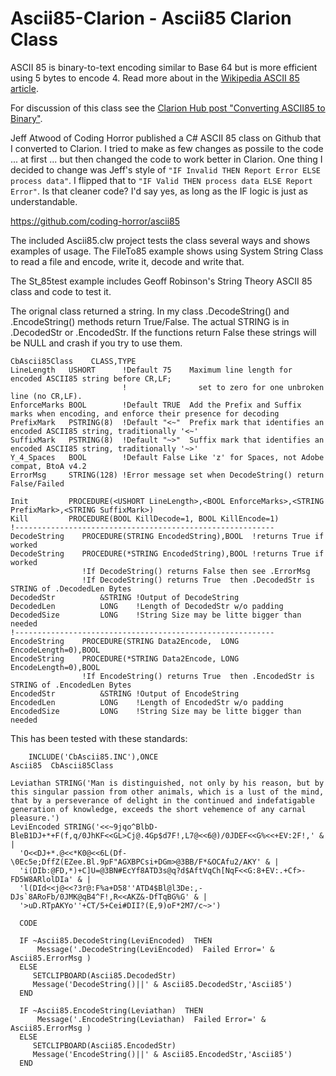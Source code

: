# Ascii85-Clarion - Ascii85 Clarion Class 

ASCII 85 is binary-to-text encoding similar to Base 64 but is more efficient using 5 bytes to encode 4.
 Read more about in the [Wikipedia ASCII 85 article](https://en.wikipedia.org/wiki/Ascii85).

For discussion of this class see the [Clarion Hub post "Converting ASCII85 to Binary"](https://clarionhub.com/t/converting-ascii85-to-binary/4047?u=carlbarnes).

Jeff Atwood of Coding Horror published a C# ASCII 85 class on Github that I converted to Clarion.
 I tried to make as few changes as possile to the code ... at first
 ... but then changed the code to work better in Clarion. 
 One thing I decided to change was Jeff's style of `"IF Invalid THEN Report Error ELSE process data"`. 
 I flipped that to `"IF Valid THEN process data ELSE Report Error"`. 
 Is that cleaner code? I'd say yes, as long as the IF logic is just as understandable.
 
https://github.com/coding-horror/ascii85

The included Ascii85.clw project tests the class several ways and shows examples of usage.
 The FileTo85 example shows using System String Class to read a file and encode, write it, decode and write that.
 
The St_85test example includes Geoff Robinson's String Theory ASCII 85 class and code to test it.

The orignal class returned a string. In my class .DecodeString() and .EncodeString() methods return True/False.
 The actual STRING is in .DecodedStr or .EncodedStr.
  If the functions return False these strings will be NULL and crash if you try to use them.

```clarion
CbAscii85Class    CLASS,TYPE
LineLength   USHORT      !Default 75    Maximum line length for encoded ASCII85 string before CR,LF;
                         !                set to zero for one unbroken line (no CR,LF).
EnforceMarks BOOL        !Default TRUE  Add the Prefix and Suffix marks when encoding, and enforce their presence for decoding
PrefixMark   PSTRING(8)  !Default "<~"  Prefix mark that identifies an encoded ASCII85 string, traditionally '<~'
SuffixMark   PSTRING(8)  !Default "~>"  Suffix mark that identifies an encoded ASCII85 string, traditionally '~>'
Y_4_Spaces   BOOL        !Default False Like 'z' for Spaces, not Adobe compat, BtoA v4.2
ErrorMsg     STRING(128) !Error message set when DecodeString() return False/Failed

Init         PROCEDURE(<USHORT LineLength>,<BOOL EnforceMarks>,<STRING PrefixMark>,<STRING SuffixMark>) 
Kill         PROCEDURE(BOOL KillDecode=1, BOOL KillEncode=1)
!---------------------------------------------------------- 
DecodeString    PROCEDURE(STRING EncodedString),BOOL  !returns True if worked
DecodeString    PROCEDURE(*STRING EncodedString),BOOL !returns True if worked
                !If DecodeString() returns False then see .ErrorMsg
                !If DecodeString() returns True  then .DecodedStr is STRING of .DecodedLen Bytes
DecodedStr          &STRING !Output of DecodeString
DecodedLen          LONG    !Length of DecodedStr w/o padding
DecodedSize         LONG    !String Size may be litte bigger than needed 
!----------------------------------------------------------
EncodeString    PROCEDURE(STRING Data2Encode,  LONG EncodeLength=0),BOOL
EncodeString    PROCEDURE(*STRING Data2Encode, LONG EncodeLength=0),BOOL
                !If EncodeString() returns True  then .EncodedStr is STRING of .EncodedLen Bytes
EncodedStr          &STRING !Output of EncodeString
EncodedLen          LONG    !Length of EncodedStr w/o padding
EncodedSize         LONG    !String Size may be litte bigger than needed   
```
  
This has been tested with these standards:

```clarion
    INCLUDE('CbAscii85.INC'),ONCE
Ascii85  CbAscii85Class   

Leviathan STRING('Man is distinguished, not only by his reason, but by this singular passion from other animals, which is a lust of the mind, that by a perseverance of delight in the continued and indefatigable generation of knowledge, exceeds the short vehemence of any carnal pleasure.')
LeviEncoded STRING('<<~9jqo^BlbD-BleB1DJ+*+F(f,q/0JhKF<<GL>Cj@.4Gp$d7F!,L7@<<6@)/0JDEF<<G%<<+EV:2F!,' & |
  'O<<DJ+*.@<<*K0@<<6L(Df-\0Ec5e;DffZ(EZee.Bl.9pF"AGXBPCsi+DGm>@3BB/F*&OCAfu2/AKY' & |
  'i(DIb:@FD,*)+C]U=@3BN#EcYf8ATD3s@q?d$AftVqCh[NqF<<G:8+EV:.+Cf>-FD5W8ARlolDIa' & |
  'l(DId<<j@<<?3r@:F%a+D58''ATD4$Bl@l3De:,-DJs`8ARoFb/0JMK@qB4^F!,R<<AKZ&-DfTqBG%G' & |
  '>uD.RTpAKYo''+CT/5+Cei#DII?(E,9)oF*2M7/c~>') 
  
  CODE

  IF ~Ascii85.DecodeString(LeviEncoded)  THEN 
      Message('.DecodeString(LeviEncoded)  Failed Error=' & Ascii85.ErrorMsg ) 
  ELSE 
     SETCLIPBOARD(Ascii85.DecodedStr)
     Message('DecodeString()||' & Ascii85.DecodedStr,'Ascii85')
  END   

  IF ~Ascii85.EncodeString(Leviathan)  THEN 
      Message('.EncodeString(Leviathan)  Failed Error=' & Ascii85.ErrorMsg ) 
  ELSE 
     SETCLIPBOARD(Ascii85.EncodedStr)
     Message('EncodeString()||' & Ascii85.EncodedStr,'Ascii85')
  END   
  

```
